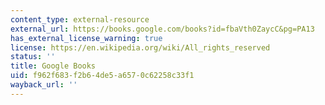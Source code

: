 ```yaml
---
content_type: external-resource
external_url: https://books.google.com/books?id=fbaVth0ZaycC&pg=PA13
has_external_license_warning: true
license: https://en.wikipedia.org/wiki/All_rights_reserved
status: ''
title: Google Books
uid: f962f683-f2b6-4de5-a657-0c62258c33f1
wayback_url: ''
---
```

